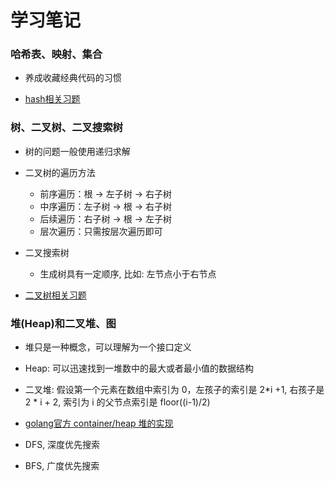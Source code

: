 # 学习笔记

### 哈希表、映射、集合

+ 养成收藏经典代码的习惯

+ [hash相关习题](anagram.go)

### 树、二叉树、二叉搜索树

+ 树的问题一般使用递归求解

+ 二叉树的遍历方法
    + 前序遍历：根 -> 左子树 -> 右子树
    + 中序遍历：左子树 -> 根 -> 右子树
    + 后续遍历：右子树 -> 根 -> 左子树
    + 层次遍历：只需按层次遍历即可

+ 二叉搜索树
    + 生成树具有一定顺序, 比如: 左节点小于右节点

+ [二叉树相关习题](tree.go)

### 堆(Heap)和二叉堆、图

+ 堆只是一种概念，可以理解为一个接口定义
+ Heap: 可以迅速找到一堆数中的最大或者最小值的数据结构
+ 二叉堆: 假设第一个元素在数组中索引为 0，左孩子的索引是 2*i +1, 右孩子是 2 * i + 2, 索引为 i 的父节点索引是 floor((i-1)/2)

+ [golang官方 container/heap 堆的实现](heap.go)

+ DFS, 深度优先搜索
+ BFS, 广度优先搜索